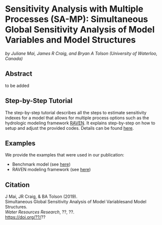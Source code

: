# Sensitivity Analysis with Multiple Processes (SA-MP): Simultaneous Global Sensitivity Analysis of Model Variables and Model Structures
*by Juliane Mai, James R Craig, and Bryan A Tolson (University of Waterloo, Canada)*

## Abstract
to be added

## Step-by-Step Tutorial
The step-by-step tutorial describes all the steps to estimate sensitivity indexes for a model that allows for multiple process options such as the hydrologic modeling framework [RAVEN](http://raven.uwaterloo.ca). It explains step-by-step on how to setup and adjust the provided codes. Details can be found [here](https://github.com/julemai/SA-MP/wiki/Step-by-Step-Tutorial).

## Examples
We provide the examples that were used in our publication:
- Benchmark model (see [here](https://github.com/julemai/SA-MP/wiki/Examples#benchmark-model))
- RAVEN modeling framework (see [here](https://github.com/julemai/SA-MP/wiki/Examples#raven-hydrologic-modeling-framework))

## Citation
J Mai, JR Craig, & BA Tolson (2019). <br>
Simultaneous Global Sensitivity Analysis of Model Variablesand Model Structures. <br>
*Water Resources Research*, ??, ??.<br>
https://doi.org/??/??
